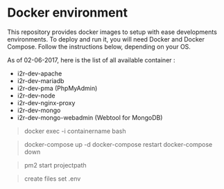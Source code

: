 # Docker environment
This repository provides docker images to setup with ease developments environments.
To deploy and run it, you will need Docker and Docker Compose. Follow the instructions below, depending on your OS.

As of 02-06-2017, here is the list of all available container :
- i2r-dev-apache
- i2r-dev-mariadb
- i2r-dev-pma (PhpMyAdmin)
- i2r-dev-node
- i2r-dev-nginx-proxy
- i2r-dev-mongo
- i2r-dev-mongo-webadmin (Webtool for MongoDB)


> docker exec -i containername bash

> docker-compose up -d
> docker-compose restart
> docker-compose down

>pm2 start projectpath

> create files
> set .env
